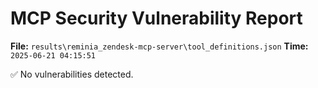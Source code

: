 # MCP Security Vulnerability Report
**File:** `results\reminia_zendesk-mcp-server\tool_definitions.json`
**Time:** `2025-06-21 04:15:51`

✅ No vulnerabilities detected.